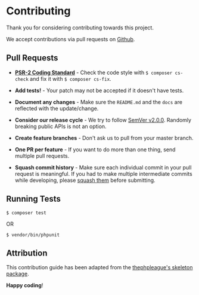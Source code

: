 # Contributing

Thank you for considering contributing towards this project.

We accept contributions via pull requests on [Github](https://github.com/kamalkhan/kk-star-ratings).

## Pull Requests

- **[PSR-2 Coding Standard](https://github.com/php-fig/fig-standards/blob/master/accepted/PSR-2-coding-style-guide.md)** - Check the code style with ``$ composer cs-check`` and fix it with ``$ composer cs-fix``.

- **Add tests!** - Your patch may not be accepted if it doesn't have tests.

- **Document any changes** - Make sure the `README.md` and the `docs` are reflected with the update/change.

- **Consider our release cycle** - We try to follow [SemVer v2.0.0](http://semver.org/). Randomly breaking public APIs is not an option.

- **Create feature branches** - Don't ask us to pull from your master branch.

- **One PR per feature** - If you want to do more than one thing, send multiple pull requests.

- **Squash commit history** - Make sure each individual commit in your pull request is meaningful. If you had to make multiple intermediate commits while developing, please [squash them](http://www.git-scm.com/book/en/v2/Git-Tools-Rewriting-History#Changing-Multiple-Commit-Messages) before submitting.


## Running Tests

```shell
$ composer test
```

OR

```shell
$ vendor/bin/phpunit
```

## Attribution

This contribution guide has been adapted from the [thephpleague's skeleton package](https://github.com/thephpleague/skeleton).

**Happy coding**!
